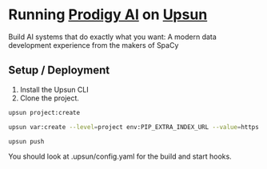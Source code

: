# Running [Prodigy AI](https://prodigy.ai/) on [Upsun](https://upsun.com)

Build AI systems that do exactly what you want: A modern data development experience from the makers of SpaCy

## Setup / Deployment
1. Install the Upsun CLI
2. Clone the project.

```bash
upsun project:create
```

```bash
upsun var:create --level=project env:PIP_EXTRA_INDEX_URL --value=https://REPLACE-WITH-YOUR-KEY@download.prodi.gy
```

```bash
upsun push
```

You should look at .upsun/config.yaml for the build and start hooks.
